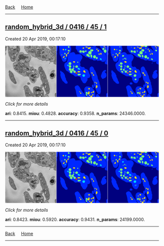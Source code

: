 
[Back](..)&nbsp;&nbsp;&nbsp;&nbsp;&nbsp;[Home](https://leapmanlab.github.io/snapshots)

---

<div class="summary"><a href="1"><h2>random_hybrid_3d / 0416 / 45 / 1</h2></a><p>Created 20 Apr 2019, 00:17:10
</p><a href="1"><img src="1/media/summary.png" align="center"></a><p>
<i>Click for more details</i>
</p></div>

**ari**: 0.8415. **miou**: 0.4828. **accuracy**: 0.9358. **n_params**: 24346.0000. 

---

<div class="summary"><a href="0"><h2>random_hybrid_3d / 0416 / 45 / 0</h2></a><p>Created 20 Apr 2019, 00:17:10
</p><a href="0"><img src="0/media/summary.png" align="center"></a><p>
<i>Click for more details</i>
</p></div>

**ari**: 0.8423. **miou**: 0.5920. **accuracy**: 0.9431. **n_params**: 24199.0000. 

---

[Back](..)&nbsp;&nbsp;&nbsp;&nbsp;&nbsp;[Home](https://leapmanlab.github.io/snapshots)

---